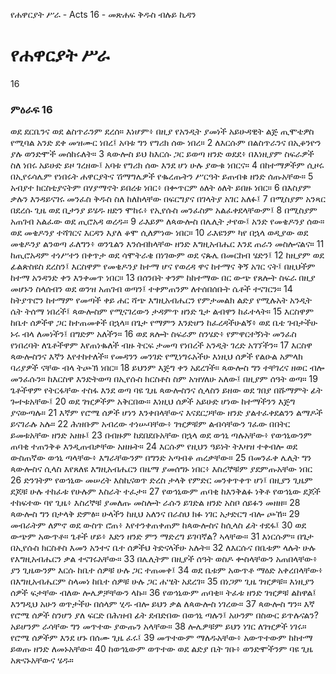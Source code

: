 ﻿
የሐዋርያት ሥራ - Acts 16 - መጽሐፍ ቅዱስ ብሉይ ኪዳን
# የሐዋርያት ሥራ
16
### ምዕራፍ 16
 ወደ ደርቤንና ወደ ልስጥራንም ደረሰ። እነሆም፥ በዚያ የአንዲት ያመነች አይሁዳዊት ልጅ ጢሞቴዎስ የሚባል አንድ ደቀ መዝሙር ነበረ፤ አባቱ ግን የግሪክ ሰው ነበረ።
2  ለእርሱም በልስጥራንና በኢቆንዮን ያሉ ወንድሞች መሰከሩለት።
3  ጳውሎስ ይህ ከእርሱ ጋር ይወጣ ዘንድ ወደደ፥ በእነዚያም ስፍራዎች ስለ ነበሩ አይሁድ ይዞ ገረዘው፤ አባቱ የግሪክ ሰው እንደ ሆነ ሁሉ ያውቁ ነበርና።
4  በከተማዎችም ሲዞሩ በኢየሩሳሌም የነበሩት ሐዋርያትና ሽማግሌዎች የቈረጡትን ሥርዓት ይጠብቁ ዘንድ ሰጡአቸው።
5  አብያተ ክርስቲያናትም በሃያማኖት ይበረቱ ነበር፥ በቍጥርም ዕለት ዕለት ይበዙ ነበር።
6  በእስያም ቃሉን እንዳይናገሩ መንፈስ ቅዱስ ስለ ከለከላቸው በፍርግያና በገላትያ አገር አለፉ፤
7  በሚስያም አንጻር በደረሱ ጊዜ ወደ ቢታንያ ይሄዱ ዘድን ሞከሩ፥ የኢየሱስ መንፈስም አልፈቀደላቸውም፤
8  በሚስያም አጠገብ አልፈው ወደ ጢሮአዳ ወረዱ።
9  ራእይም ለጳውሎስ በሌሊት ታየው፤ አንድ የመቄዶንያ ሰው። ወደ መቄዶንያ ተሻገርና እርዳን እያለ ቆሞ ሲለምነው ነበር።
10  ራእዩንም ካየ በኋላ ወዲያው ወደ መቄዶንያ ልንወጣ ፈለግን፥ ወንጌልን እንሰብክላቸው ዘንድ እግዚአብሔር እንደ ጠራን መስሎናልና።
11  ከጢሮአዳም ተነሥተን በቀጥታ ወደ ሳሞትራቄ በነገውም ወደ ናጱሌ በመርከብ ሄድን፤
12  ከዚያም ወደ ፊልጵስዩስ ደረስን፤ እርስዋም የመቄዶንያ ከተማ ሆና የወረዳ ዋና ከተማና ቅኝ አገር ናት፤ በዚህችም ከተማ አንዳንድ ቀን እንቀመጥ ነበር።
13  በሰንበት ቀንም ከከተማው በር ውጭ የጸሎት ስፍራ በዚያ መሆኑን ስላሰብን ወደ ወንዝ አጠገብ ወጣን፤ ተቀምጠንም ለተሰበሰቡት ሴቶች ተናገርን።
14  ከትያጥሮን ከተማም የመጣች ቀይ ሐር ሻጭ እግዚአብሔርን የምታመልክ ልድያ የሚሉአት አንዲት ሴት ትሰማ ነበረች፤ ጳውሎስም የሚናገረውን ታዳምጥ ዘንድ ጌታ ልብዋን ከፈተላት።
15  እርስዋም ከቤተ ሰዎችዋ ጋር ከተጠመቀች በኋላ። በጌታ የማምን እንድሆን ከፈረዳችሁልኝ፥ ወደ ቤቴ ገብታችሁ ኑሩ ብላ ለመነችን፤ በግድም አለችን።
16  ወደ ጸሎት ስፍራም ስንሄድ፥ የምዋርተኝነት መንፈስ የነበረባት ለጌቶችዋም እየጠነቈለች ብዙ ትርፍ ታመጣ የነበረች አንዲት ገረድ አገኘችን።
17  እርስዋ ጳውሎስንና እኛን እየተከተለች። የመዳንን መንገድ የሚነግሩአችሁ እነዚህ ሰዎች የልዑል አምላክ ባሪያዎች ናቸው ብላ ትጮኽ ነበር።
18  ይህንም እጅግ ቀን አደረገች። ጳውሎስ ግን ተቸገረና ዘወር ብሎ መንፈሱን። ከእርስዋ እንድትወጣ በኢየሱስ ክርስቶስ ስም አዝሃለሁ አለው፤ በዚያም ሰዓት ወጣ።
19  ጌቶችዋም የትርፋቸው ተስፋ እንደ ወጣ ባዩ ጊዜ ጳውሎስንና ሲላስን ይዘው ወደ ገበያ በሹማምት ፊት ጐተቱአቸው፤
20  ወደ ገዢዎችም አቅርበው። እነዚህ ሰዎች አይሁድ ሆነው ከተማችንን እጅግ ያናውጣሉ።
21  እኛም የሮሜ ሰዎች ሆነን እንቀበላቸውና እናደርጋቸው ዘንድ ያልተፈቀደልንን ልማዶች ይናገራሉ አሉ።
22  ሕዝቡም አብረው ተነሡባቸው፥ ገዢዎቹም ልብሳቸውን ገፈው በበትር ይመቱአቸው ዘንድ አዘዙ፤
23  በብዙም ከደበደቡአቸው በኋላ ወደ ወኅኒ ጣሉአቸው፥ የወኅኒውንም ጠባቂ ተጠንቅቆ እንዲጠብቃቸው አዘዙት።
24  እርሱም የዚህን ዓይነት ትእዛዝ ተቀብሎ ወደ ውስጠኛው ወኅኒ ጣላቸው፥ እግራቸውንም በግንድ አጣብቆ ጠረቃቸው።
25  በመንፈቀ ሌሊት ግን ጳውሎስና ሲላስ እየጸለዩ እግዚአብሔርን በዜማ ያመሰግኑ ነበር፥ እስረኞቹም ያደምጡአቸው ነበር
26  ድንገትም የወኅኒው መሠረት እስኪናወጥ ድረስ ታላቅ የምድር መንቀጥቀጥ ሆነ፤ በዚያን ጊዜም ደጆቹ ሁሉ ተከፈቱ የሁሉም እስራት ተፈታ።
27  የወኅኒውም ጠባቂ ከእንቅልፉ ነቅቶ የወኅኒው ደጆች ተከፍተው ባየ ጊዜ፥ እስረኞቹ ያመለጡ መስሎት ራሱን ይገድል ዘንድ አስቦ ሰይፉን መዘዘ።
28  ጳውሎስ ግን በታላቅ ድምፅ። ሁላችን ከዚህ አለንና በራስህ ክፉ ነገር አታድርግ ብሎ ጮኸ።
29  መብራትም ለምኖ ወደ ውስጥ ሮጠ፥ እየተንቀጠቀጠም ከጳውሎስና ከሲላስ ፊት ተደፋ፤
30  ወደ ውጭም አውጥቶ። ጌቶች ሆይ፥ እድን ዘንድ ምን ማድረግ ይገባኛል? ኣላቸው።
31  እነርሱም። በጌታ በኢየሱስ ክርስቶስ እመን አንተና ቤተ ሰዎችህ ትድናላችሁ አሉት።
32  ለእርሱና በቤቱም ላሉት ሁሉ የእግዚአብሔርን ቃል ተናገሩአቸው።
33  በሌሊትም በዚያች ሰዓት ወስዶ ቍስላቸውን አጠበላቸው፥ ያን ጊዜውንም እርሱ ከቤተ ሰዎቹ ሁሉ ጋር ተጠመቀ፤
34  ወደ ቤቱም አውጥቶ ማዕድ አቀረበላቸው፥ በእግዚአብሔርም ስላመነ ከቤተ ሰዎቹ ሁሉ ጋር ሐሤት አደረገ።
35  በነጋም ጊዜ ገዢዎቹ። እነዚያን ሰዎች ፍታቸው ብለው ሎሌዎቻቸውን ላኩ።
36  የወኅኒውም ጠባቂ። ትፈቱ ዘንድ ገዢዎቹ ልከዋል፤ እንግዲህ አሁን ወጥታችሁ በሰላም ሂዱ ብሎ ይህን ቃል ለጳውሎስ ነገረው።
37  ጳውሎስ ግን። እኛ የሮሜ ሰዎች ስንሆን ያለ ፍርድ በሕዝብ ፊት ደብድበው በወኅኒ ጣሉን፤ አሁንም በስውር ይጥሉናልን? አይሆንም ራሳቸው ግን መጥተው ያውጡን አላቸው።
38  ሎሌዎቹም ይህን ነገር ለገዢዎች ነገሩ። የሮሜ ሰዎችም እንደ ሆኑ በሰሙ ጊዜ ፈሩ፤
39  መጥተውም ማለዱአቸው፥ አውጥተውም ከከተማ ይወጡ ዘንድ ለመኑአቸው።
40  ከወኅኒውም ወጥተው ወደ ልድያ ቤት ገቡ፥ ወንድሞችንም ባዩ ጊዜ አጽናኑአቸውና ሄዱ። 
